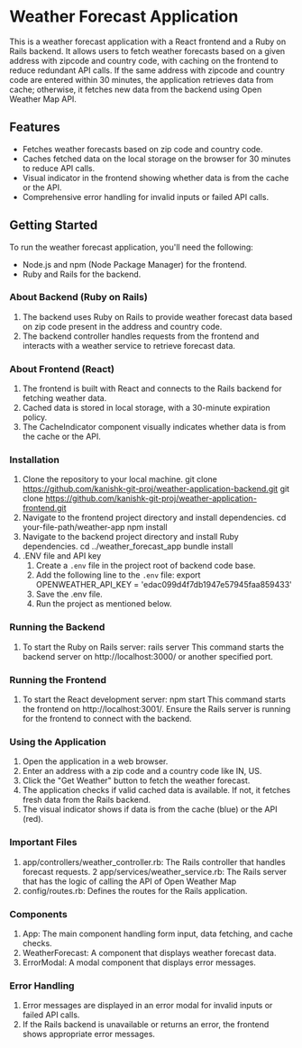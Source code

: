 # Weather Forecast Application

This is a weather forecast application with a React frontend and a Ruby on Rails backend. It allows users to fetch weather forecasts based on a given address with zipcode and country code, with caching on the frontend to reduce redundant API calls. If the same address with zipcode and country code are entered within 30 minutes, the application retrieves data from cache; otherwise, it fetches new data from the backend using Open Weather Map API.

## Features
- Fetches weather forecasts based on zip code and country code.
- Caches fetched data on the local storage on the browser for 30 minutes to reduce API calls.
- Visual indicator in the frontend showing whether data is from the cache or the API.
- Comprehensive error handling for invalid inputs or failed API calls.

## Getting Started
To run the weather forecast application, you'll need the following:
- Node.js and npm (Node Package Manager) for the frontend.
- Ruby and Rails for the backend.


### About Backend (Ruby on Rails)
1. The backend uses Ruby on Rails to provide weather forecast data based on zip code present in the address and country code.
2. The backend controller handles requests from the frontend and interacts with a weather service to retrieve forecast data.

### About Frontend (React)
1. The frontend is built with React and connects to the Rails backend for fetching weather data.
2. Cached data is stored in local storage, with a 30-minute expiration policy.
3. The CacheIndicator component visually indicates whether data is from the cache or the API.

### Installation
1. Clone the repository to your local machine.
   git clone https://github.com/kanishk-git-proj/weather-application-backend.git
   git clone https://github.com/kanishk-git-proj/weather-application-frontend.git
2. Navigate to the frontend project directory and install dependencies.
    cd your-file-path/weather-app
    npm install
3. Navigate to the backend project directory and install Ruby dependencies.
    cd ../weather_forecast_app
    bundle install
4. .ENV file and API key
   1. Create a `.env` file in the project root of backend code base.
   2. Add the following line to the `.env` file:
      export OPENWEATHER_API_KEY = 'edac099d4f7db1947e57945faa859433'
   3. Save the .env file.
   4. Run the project as mentioned below.
    
### Running the Backend
1. To start the Ruby on Rails server:
  rails server
This command starts the backend server on http://localhost:3000/ or another specified port.

### Running the Frontend
1. To start the React development server:
  npm start
This command starts the frontend on http://localhost:3001/. Ensure the Rails server is running for the frontend to connect with the backend.

### Using the Application
 1. Open the application in a web browser.
 2. Enter an address with a zip code and a country code like IN, US.
 3. Click the "Get Weather" button to fetch the weather forecast.
 4. The application checks if valid cached data is available. If not, it fetches fresh data from the Rails backend.
 5. The visual indicator shows if data is from the cache (blue) or the API (red).


### Important Files
1. app/controllers/weather_controller.rb: The Rails controller that handles forecast requests.
2  app/services/weather_service.rb: The Rails server that has the logic of calling the API of Open Weather Map
3. config/routes.rb: Defines the routes for the Rails application.


### Components
1. App: The main component handling form input, data fetching, and cache checks.
2. WeatherForecast: A component that displays weather forecast data.
3. ErrorModal: A modal component that displays error messages.

### Error Handling
1. Error messages are displayed in an error modal for invalid inputs or failed API calls.
2. If the Rails backend is unavailable or returns an error, the frontend shows appropriate error messages.

